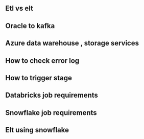 ## Etl vs elt 
## Oracle to kafka 
## Azure data warehouse , storage services 
## How to check error log 
## How to trigger stage 
## Databricks job requirements
## Snowflake job requirements
## Elt using snowflake
